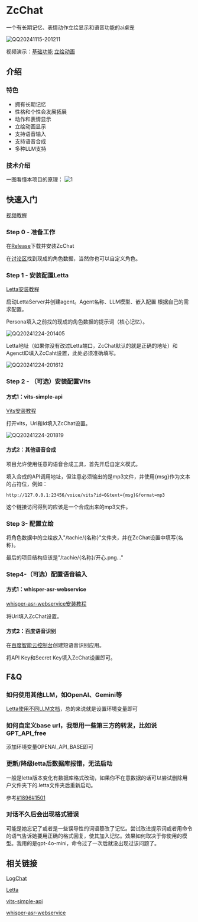 # ZcChat

一个有长期记忆、表情动作立绘显示和语音功能的ai桌宠

![QQ20241115-201211](https://github.com/user-attachments/assets/46a80ea9-35dc-4c2d-be6a-4f262a3f3a35)

视频演示：[基础功能](https://www.bilibili.com/video/BV1YUUaYgEgC/) [立绘动画](https://www.bilibili.com/video/BV1aFCKYJEy4/)

## 介绍

### 特色

- 拥有长期记忆
- 性格和个性会发展拓展
- 动作和表情显示
- 立绘动画显示
- 支持语音输入
- 支持语音合成
- 多种LLM支持

### 技术介绍

一图看懂本项目的原理：
![1](https://github.com/user-attachments/assets/dd9ef5b4-dbe4-4941-b075-0af233946f48)

## 快速入门

[视频教程](https://www.bilibili.com/video/BV1nYiyYdE9G)

### Step 0 - 准备工作

在[Release](https://github.com/Zao-chen/ZcChat/releases)下载并安装ZcChat

在[讨论区](https://github.com/Zao-chen/ZcChat/discussions)找到现成的角色数据，当然你也可以自定义角色。

### Step 1 - 安装配置Letta

[Letta安装教程](https://github.com/letta-ai/letta?tab=readme-ov-file#-quickstart)

启动LettaServer并创建agent。Agent名称、LLM模型、嵌入配置 根据自己的需求配置。

Persona填入之前找的现成的角色数据的提示词（核心记忆）。

![QQ20241224-201405](https://github.com/user-attachments/assets/64cbcdab-e3ee-4f8c-a6e5-116b85d2601c)

Letta地址（如果你没有改过Letta端口，ZcChat默认的就是正确的地址）和AgenctID填入ZcCaht设置，此处必须准确填写。

![QQ20241224-201612](https://github.com/user-attachments/assets/7356083a-84c5-4674-8f16-989fe2913d13)

### Step 2 - （可选）安装配置Vits

#### 方式1：vits-simple-api

[Vits安装教程](https://github.com/Artrajz/vits-simple-api/blob/main/README_zh.md)

打开vits，Url和Id填入ZcChat设置。

![QQ20241224-201819](https://github.com/user-attachments/assets/d7f583dd-324a-4d53-8ad0-21a7866589b9)



#### 方式2：其他语音合成

项目允许使用任意的语音合成工具，首先开启自定义模式。

填入合成的API调用地址，但注意必须输出的是mp3文件，并使用{msg}作为文本的占符位，例如：

```
http://127.0.0.1:23456/voice/vits?id=0&text={msg}&format=mp3
```

这个链接访问得到的应该是一个合成出来的mp3文件。

### Step 3- 配置立绘

将角色数据中的立绘放入"/tachie/{名称}"文件夹，并在ZcChat设置中填写{名称}。

最后的项目结构应该是"/tachie/{名称}/开心.png..."

### Step4-（可选）配置语音输入

#### 方式1：whisper-asr-webservice

[whisper-asr-webservice安装教程](https://github.com/ahmetoner/whisper-asr-webservice?tab=readme-ov-file#quick-usage)

将Url填入ZcChat设置。

#### 方式2：百度语音识别

在[百度智能云控制台](https://console.bce.baidu.com/ai-engine/old/#/ai/speech/app/list)创建短语音识别应用。


将API Key和Secret Key填入ZcChat设置即可。

## F&Q

### 如何使用其他LLM，如OpenAI、Gemini等

[Letta使用不同LLM文档](https://docs.letta.com/models/openai)，总的来说就是设置环境变量即可

### 如何自定义base url，我想用一些第三方的转发，比如说GPT_API_free

添加环境变量OPENAI_API_BASE即可

### 更新/降级letta后数据库报错，无法启动

一般是letta版本变化有数据库格式改动，如果你不在意数据的话可以尝试删除用户文件夹下的.letta文件夹后重新启动。

参考[#1896](https://github.com/letta-ai/letta/issues/1896)[#1501](https://github.com/letta-ai/letta/issues/1501)

### 对话不久后会出现格式错误

可能是她忘记了或者是一些误导性的词语篡改了记忆。尝试改进提示词或者用命令的语气告诉她要用正确的格式回复，使其加入记忆。效果如何取决于你使用的模型。我用的是gpt-4o-mini，命令过了一次后就没出现过该问题了。

## 相关链接

[LogChat](https://github.com/log159/LogChat)

[Letta](https://github.com/letta-ai/letta)

[vits-simple-api](https://github.com/Artrajz/vits-simple-api)

[whisper-asr-webservice](https://github.com/ahmetoner/whisper-asr-webservice)
